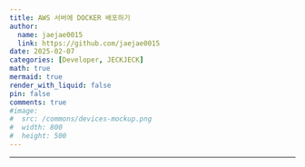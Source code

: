 ```yaml
---
title: AWS 서버에 DOCKER 배포하기 
author:
  name: jaejae0015
  link: https://github.com/jaejae0015
date: 2025-02-07
categories: [Developer, JECKJECK]
math: true
mermaid: true
render_with_liquid: false
pin: false
comments: true
#image:
#  src: /commons/devices-mockup.png
#  width: 800
#  height: 500
---
```



---